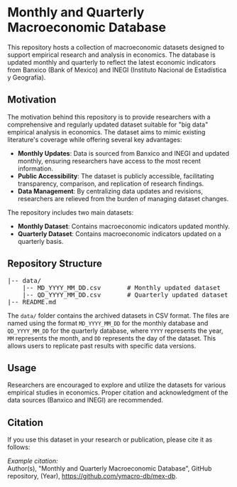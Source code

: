 <!DOCTYPE html>
<html>
<head>
    <title>Monthly and Quarterly Mexican Macroeconomic Database</title>
</head>
<body>

<h1>Monthly and Quarterly Macroeconomic Database</h1>

<p>This repository hosts a collection of macroeconomic datasets designed to support empirical research and analysis in economics. The database is updated monthly and quarterly to reflect the latest economic indicators from Banxico (Bank of Mexico) and INEGI (Instituto Nacional de Estadística y Geografía).</p>

<h2>Motivation</h2>

<p>The motivation behind this repository is to provide researchers with a comprehensive and regularly updated dataset suitable for "big data" empirical analysis in economics. The dataset aims to mimic existing literature's coverage while offering several key advantages:</p>

<ul>
    <li><strong>Monthly Updates</strong>: Data is sourced from Banxico and INEGI and updated monthly, ensuring researchers have access to the most recent information.</li>
    <li><strong>Public Accessibility</strong>: The dataset is publicly accessible, facilitating transparency, comparison, and replication of research findings.</li>
    <li><strong>Data Management</strong>: By centralizing data updates and revisions, researchers are relieved from the burden of managing dataset changes.</li>
</ul>

<p>The repository includes two main datasets:</p>
<ul>
    <li><strong>Monthly Dataset</strong>: Contains macroeconomic indicators updated monthly.</li>
    <li><strong>Quarterly Dataset</strong>: Contains macroeconomic indicators updated on a quarterly basis.</li>
</ul>

<h2>Repository Structure</h2>

<pre>
|-- data/
    |-- MD_YYYY_MM_DD.csv       # Monthly updated dataset
    |-- QD_YYYY_MM_DD.csv       # Quarterly updated dataset
|-- README.md                   
</pre>

<p>The <code>data/</code> folder contains the archived datasets in CSV format. The files are named using the format <code>MD_YYYY_MM_DD</code> for the monthly database and <code>QD_YYYY_MM_DD</code> for the quarterly database, where <code>YYYY</code> represents the year, <code>MM</code> represents the month, and <code>DD</code> represents the day of the dataset. This allows users to replicate past results with specific data versions.</p>

<h2>Usage</h2>

<p>Researchers are encouraged to explore and utilize the datasets for various empirical studies in economics. Proper citation and acknowledgment of the data sources (Banxico and INEGI) are recommended.</p>

<h2>Citation</h2>

<p>If you use this dataset in your research or publication, please cite it as follows:</p>

<p><em>Example citation:</em><br>
Author(s), "Monthly and Quarterly Macroeconomic Database", GitHub repository, (Year), <a href="https://github.com/ymacro-db/mex-db">https://github.com/ymacro-db/mex-db</a>.</p>

</body>
</html>
